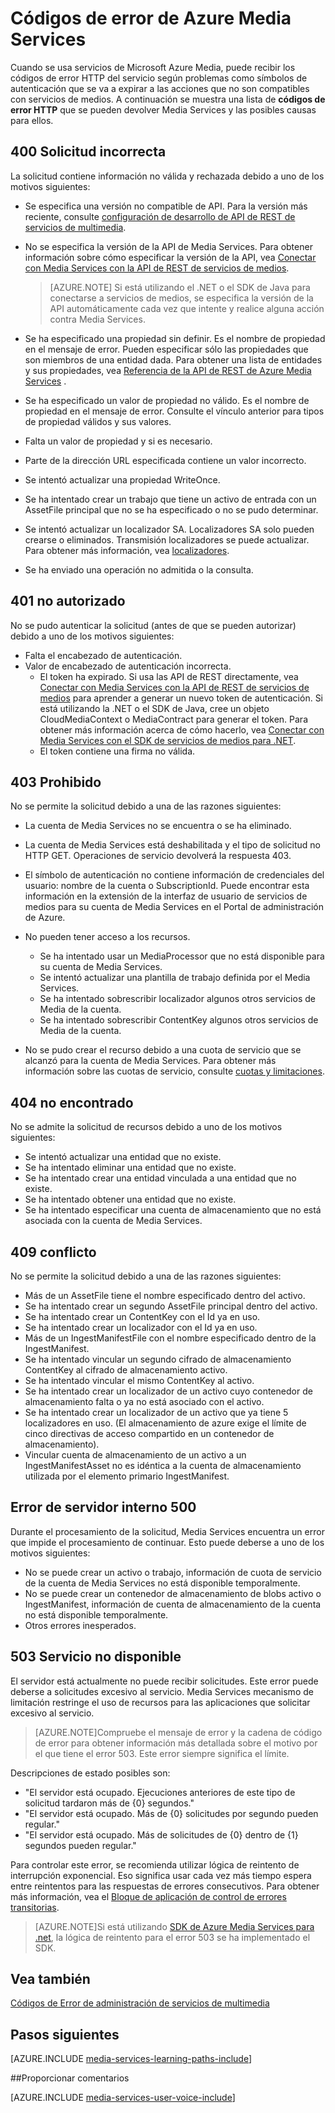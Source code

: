 <properties
    pageTitle="Códigos de error de Azure Media Services | Microsoft Azure"
    description="El tema ofrece una descripción general de los códigos de error de Azure Media Services."
    authors="Juliako"
    manager="erikre"
    editor=""
    services="media-services"
    documentationCenter=""/>

<tags
    ms.service="media-services"
    ms.workload="media"
    ms.tgt_pltfrm="na"
    ms.devlang="na"
    ms.topic="article"
    ms.date="10/25/2016" 
    ms.author="juliako"/>

# <a name="azure-media-services-error-codes"></a>Códigos de error de Azure Media Services

Cuando se usa servicios de Microsoft Azure Media, puede recibir los códigos de error HTTP del servicio según problemas como símbolos de autenticación que se va a expirar a las acciones que no son compatibles con servicios de medios. A continuación se muestra una lista de **códigos de error HTTP** que se pueden devolver Media Services y las posibles causas para ellos.  
  
## <a name="400-bad-request"></a>400 Solicitud incorrecta

La solicitud contiene información no válida y rechazada debido a uno de los motivos siguientes:

- Se especifica una versión no compatible de API. Para la versión más reciente, consulte [configuración de desarrollo de API de REST de servicios de multimedia](media-services-rest-how-to-use.md).
- No se especifica la versión de la API de Media Services. Para obtener información sobre cómo especificar la versión de la API, vea [Conectar con Media Services con la API de REST de servicios de medios](media-services-rest-connect-programmatically.md). 
   
    >[AZURE.NOTE] Si está utilizando el .NET o el SDK de Java para conectarse a servicios de medios, se especifica la versión de la API automáticamente cada vez que intente y realice alguna acción contra Media Services.
- Se ha especificado una propiedad sin definir. Es el nombre de propiedad en el mensaje de error. Pueden especificar sólo las propiedades que son miembros de una entidad dada. Para obtener una lista de entidades y sus propiedades, vea [Referencia de la API de REST de Azure Media Services](http://msdn.microsoft.com/library/azure/hh973617.aspx) .
- Se ha especificado un valor de propiedad no válido. Es el nombre de propiedad en el mensaje de error. Consulte el vínculo anterior para tipos de propiedad válidos y sus valores.
- Falta un valor de propiedad y si es necesario.
- Parte de la dirección URL especificada contiene un valor incorrecto.
- Se intentó actualizar una propiedad WriteOnce.
- Se ha intentado crear un trabajo que tiene un activo de entrada con un AssetFile principal que no se ha especificado o no se pudo determinar.
- Se intentó actualizar un localizador SA. Localizadores SA solo pueden crearse o eliminados. Transmisión localizadores se puede actualizar. Para obtener más información, vea [localizadores](http://msdn.microsoft.com/library/azure/hh974308.aspx).
- Se ha enviado una operación no admitida o la consulta. 

## <a name="401-unauthorized"></a>401 no autorizado

No se pudo autenticar la solicitud (antes de que se pueden autorizar) debido a uno de los motivos siguientes:

- Falta el encabezado de autenticación.
- Valor de encabezado de autenticación incorrecta.
    - El token ha expirado. Si usa las API de REST directamente, vea [Conectar con Media Services con la API de REST de servicios de medios](media-services-rest-connect_programmatically.md) para aprender a generar un nuevo token de autenticación. Si está utilizando la .NET o el SDK de Java, cree un objeto CloudMediaContext o MediaContract para generar el token. Para obtener más información acerca de cómo hacerlo, vea [Conectar con Media Services con el SDK de servicios de medios para .NET](media-services-dotnet-connect-programmatically.md).
    - El token contiene una firma no válida.</li></ul></li></ul>

## <a name="403-forbidden"></a>403 Prohibido

No se permite la solicitud debido a una de las razones siguientes:

- La cuenta de Media Services no se encuentra o se ha eliminado.
- La cuenta de Media Services está deshabilitada y el tipo de solicitud no HTTP GET. Operaciones de servicio devolverá la respuesta 403.
- El símbolo de autenticación no contiene información de credenciales del usuario: nombre de la cuenta o SubscriptionId. Puede encontrar esta información en la extensión de la interfaz de usuario de servicios de medios para su cuenta de Media Services en el Portal de administración de Azure.
- No pueden tener acceso a los recursos.
    - Se ha intentado usar un MediaProcessor que no está disponible para su cuenta de Media Services.
    - Se intentó actualizar una plantilla de trabajo definida por el Media Services.
    - Se ha intentado sobrescribir localizador algunos otros servicios de Media de la cuenta.
    - Se ha intentado sobrescribir ContentKey algunos otros servicios de Media de la cuenta.

- No se pudo crear el recurso debido a una cuota de servicio que se alcanzó para la cuenta de Media Services. Para obtener más información sobre las cuotas de servicio, consulte [cuotas y limitaciones](media-services-quotas-and-limitations.md).

## <a name="404-not-found"></a>404 no encontrado

No se admite la solicitud de recursos debido a uno de los motivos siguientes:

- Se intentó actualizar una entidad que no existe.
- Se ha intentado eliminar una entidad que no existe.
- Se ha intentado crear una entidad vinculada a una entidad que no existe.
- Se ha intentado obtener una entidad que no existe.
- Se ha intentado especificar una cuenta de almacenamiento que no está asociada con la cuenta de Media Services.  

## <a name="409-conflict"></a>409 conflicto

No se permite la solicitud debido a una de las razones siguientes:

- Más de un AssetFile tiene el nombre especificado dentro del activo.
- Se ha intentado crear un segundo AssetFile principal dentro del activo.
- Se ha intentado crear un ContentKey con el Id ya en uso.
- Se ha intentado crear un localizador con el Id ya en uso.
- Más de un IngestManifestFile con el nombre especificado dentro de la IngestManifest.
- Se ha intentado vincular un segundo cifrado de almacenamiento ContentKey al cifrado de almacenamiento activo.
- Se ha intentado vincular el mismo ContentKey al activo.
- Se ha intentado crear un localizador de un activo cuyo contenedor de almacenamiento falta o ya no está asociado con el activo.
- Se ha intentado crear un localizador de un activo que ya tiene 5 localizadores en uso. (El almacenamiento de azure exige el límite de cinco directivas de acceso compartido en un contenedor de almacenamiento).
- Vincular cuenta de almacenamiento de un activo a un IngestManifestAsset no es idéntica a la cuenta de almacenamiento utilizada por el elemento primario IngestManifest.  

## <a name="500-internal-server-error"></a>Error de servidor interno 500

Durante el procesamiento de la solicitud, Media Services encuentra un error que impide el procesamiento de continuar. Esto puede deberse a uno de los motivos siguientes:

- No se puede crear un activo o trabajo, información de cuota de servicio de la cuenta de Media Services no está disponible temporalmente.
- No se puede crear un contenedor de almacenamiento de blobs activo o IngestManifest, información de cuenta de almacenamiento de la cuenta no está disponible temporalmente.
- Otros errores inesperados. 

## <a name="503-service-unavailable"></a>503 Servicio no disponible

El servidor está actualmente no puede recibir solicitudes. Este error puede deberse a solicitudes excesivo al servicio. Media Services mecanismo de limitación restringe el uso de recursos para las aplicaciones que solicitar excesivo al servicio.

>[AZURE.NOTE]Compruebe el mensaje de error y la cadena de código de error para obtener información más detallada sobre el motivo por el que tiene el error 503. Este error siempre significa el límite.

Descripciones de estado posibles son:

- "El servidor está ocupado. Ejecuciones anteriores de este tipo de solicitud tardaron más de {0} segundos."
- "El servidor está ocupado. Más de {0} solicitudes por segundo pueden regular."
- "El servidor está ocupado. Más de solicitudes de {0} dentro de {1} segundos pueden regular."

Para controlar este error, se recomienda utilizar lógica de reintento de interrupción exponencial. Eso significa usar cada vez más tiempo espera entre reintentos para las respuestas de errores consecutivos.  Para obtener más información, vea el [Bloque de aplicación de control de errores transitorias](https://msdn.microsoft.com/library/hh680905.aspx). 

>[AZURE.NOTE]Si está utilizando [SDK de Azure Media Services para .net](https://github.com/Azure/azure-sdk-for-media-services/tree/master), la lógica de reintento para el error 503 se ha implementado el SDK.  
  
## <a name="see-also"></a>Vea también  

[Códigos de Error de administración de servicios de multimedia](http://msdn.microsoft.com/library/windowsazure/dn167016.aspx)

## <a name="next-steps"></a>Pasos siguientes

[AZURE.INCLUDE [media-services-learning-paths-include](../../includes/media-services-learning-paths-include.md)]

##<a name="provide-feedback"></a>Proporcionar comentarios

[AZURE.INCLUDE [media-services-user-voice-include](../../includes/media-services-user-voice-include.md)]
